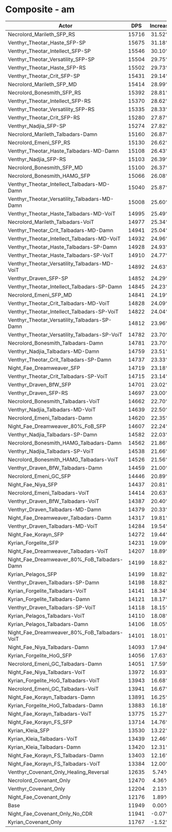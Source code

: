 # Composite - am
| Actor | DPS | Increase |
|---|:---:|:---:|
|Necrolord_Marileth_SFP_RS|15716|31.52%|
|Venthyr_Theotar_Haste_SFP-SP|15675|31.18%|
|Venthyr_Theotar_Intellect_SFP-SP|15546|30.10%|
|Venthyr_Theotar_Versatility_SFP-SP|15504|29.75%|
|Venthyr_Theotar_Haste_SFP-RS|15502|29.73%|
|Venthyr_Theotar_Crit_SFP-SP|15431|29.14%|
|Necrolord_Marileth_SFP_MD|15414|28.99%|
|Necrolord_Bonesmith_SFP_RS|15392|28.81%|
|Venthyr_Theotar_Intellect_SFP-RS|15370|28.62%|
|Venthyr_Theotar_Versatility_SFP-RS|15335|28.33%|
|Venthyr_Theotar_Crit_SFP-RS|15280|27.87%|
|Venthyr_Nadjia_SFP-SP|15274|27.82%|
|Necrolord_Marileth_Talbadars-Damn|15160|26.87%|
|Necrolord_Emeni_SFP_RS|15130|26.62%|
|Venthyr_Theotar_Haste_Talbadars-MD-Damn|15108|26.43%|
|Venthyr_Nadjia_SFP-RS|15103|26.39%|
|Necrolord_Bonesmith_SFP_MD|15100|26.37%|
|Necrolord_Bonesmith_HAMG_SFP|15066|26.08%|
|Venthyr_Theotar_Intellect_Talbadars-MD-Damn|15040|25.87%|
|Venthyr_Theotar_Versatility_Talbadars-MD-Damn|15008|25.60%|
|Venthyr_Theotar_Haste_Talbadars-MD-VoiT|14995|25.49%|
|Necrolord_Marileth_Talbadars-VoiT|14977|25.34%|
|Venthyr_Theotar_Crit_Talbadars-MD-Damn|14941|25.04%|
|Venthyr_Theotar_Intellect_Talbadars-MD-VoiT|14932|24.96%|
|Venthyr_Theotar_Haste_Talbadars-SP-Damn|14928|24.93%|
|Venthyr_Theotar_Haste_Talbadars-SP-VoiT|14910|24.77%|
|Venthyr_Theotar_Versatility_Talbadars-MD-VoiT|14892|24.63%|
|Venthyr_Draven_SFP-SP|14852|24.29%|
|Venthyr_Theotar_Intellect_Talbadars-SP-Damn|14845|24.23%|
|Necrolord_Emeni_SFP_MD|14841|24.19%|
|Venthyr_Theotar_Crit_Talbadars-MD-VoiT|14828|24.09%|
|Venthyr_Theotar_Intellect_Talbadars-SP-VoiT|14822|24.04%|
|Venthyr_Theotar_Versatility_Talbadars-SP-Damn|14812|23.96%|
|Venthyr_Theotar_Versatility_Talbadars-SP-VoiT|14782|23.70%|
|Necrolord_Bonesmith_Talbadars-Damn|14781|23.70%|
|Venthyr_Nadjia_Talbadars-MD-Damn|14759|23.51%|
|Venthyr_Theotar_Crit_Talbadars-SP-Damn|14737|23.33%|
|Night_Fae_Dreamweaver_SFP|14719|23.18%|
|Venthyr_Theotar_Crit_Talbadars-SP-VoiT|14715|23.14%|
|Venthyr_Draven_BfW_SFP|14701|23.02%|
|Venthyr_Draven_SFP-RS|14697|23.00%|
|Necrolord_Bonesmith_Talbadars-VoiT|14662|22.70%|
|Venthyr_Nadjia_Talbadars-MD-VoiT|14639|22.50%|
|Necrolord_Emeni_Talbadars-Damn|14620|22.35%|
|Night_Fae_Dreamweaver_80%_FoB_SFP|14607|22.24%|
|Venthyr_Nadjia_Talbadars-SP-Damn|14582|22.03%|
|Necrolord_Bonesmith_HAMG_Talbadars-Damn|14562|21.86%|
|Venthyr_Nadjia_Talbadars-SP-VoiT|14538|21.66%|
|Necrolord_Bonesmith_HAMG_Talbadars-VoiT|14526|21.56%|
|Venthyr_Draven_BfW_Talbadars-Damn|14459|21.00%|
|Necrolord_Emeni_GC_SFP|14446|20.89%|
|Night_Fae_Niya_SFP|14437|20.81%|
|Necrolord_Emeni_Talbadars-VoiT|14414|20.63%|
|Venthyr_Draven_BfW_Talbadars-VoiT|14387|20.40%|
|Venthyr_Draven_Talbadars-MD-Damn|14379|20.33%|
|Night_Fae_Dreamweaver_Talbadars-Damn|14317|19.81%|
|Venthyr_Draven_Talbadars-MD-VoiT|14284|19.54%|
|Night_Fae_Korayn_SFP|14272|19.44%|
|Kyrian_Forgelite_SFP|14231|19.09%|
|Night_Fae_Dreamweaver_Talbadars-VoiT|14207|18.89%|
|Night_Fae_Dreamweaver_80%_FoB_Talbadars-Damn|14199|18.82%|
|Kyrian_Pelagos_SFP|14199|18.82%|
|Venthyr_Draven_Talbadars-SP-Damn|14198|18.82%|
|Kyrian_Forgelite_Talbadars-VoiT|14141|18.34%|
|Kyrian_Forgelite_Talbadars-Damn|14121|18.17%|
|Venthyr_Draven_Talbadars-SP-VoiT|14118|18.15%|
|Kyrian_Pelagos_Talbadars-VoiT|14110|18.08%|
|Kyrian_Pelagos_Talbadars-Damn|14106|18.05%|
|Night_Fae_Dreamweaver_80%_FoB_Talbadars-VoiT|14101|18.01%|
|Night_Fae_Niya_Talbadars-Damn|14093|17.94%|
|Kyrian_Forgelite_HoG_SFP|14056|17.63%|
|Necrolord_Emeni_GC_Talbadars-Damn|14051|17.59%|
|Night_Fae_Niya_Talbadars-VoiT|13972|16.93%|
|Kyrian_Forgelite_HoG_Talbadars-VoiT|13943|16.68%|
|Necrolord_Emeni_GC_Talbadars-VoiT|13941|16.67%|
|Night_Fae_Korayn_Talbadars-Damn|13891|16.25%|
|Kyrian_Forgelite_HoG_Talbadars-Damn|13883|16.18%|
|Night_Fae_Korayn_Talbadars-VoiT|13775|15.27%|
|Night_Fae_Korayn_FS_SFP|13714|14.76%|
|Kyrian_Kleia_SFP|13530|13.22%|
|Kyrian_Kleia_Talbadars-VoiT|13439|12.46%|
|Kyrian_Kleia_Talbadars-Damn|13420|12.31%|
|Night_Fae_Korayn_FS_Talbadars-Damn|13403|12.16%|
|Night_Fae_Korayn_FS_Talbadars-VoiT|13384|12.00%|
|Venthyr_Covenant_Only_Healing_Reversal|12635|5.74%|
|Necrolord_Covenant_Only|12470|4.36%|
|Venthyr_Covenant_Only|12204|2.13%|
|Night_Fae_Covenant_Only|12176|1.89%|
|Base|11949|0.00%|
|Night_Fae_Covenant_Only_No_CDR|11941|-0.07%|
|Kyrian_Covenant_Only|11767|-1.52%|
